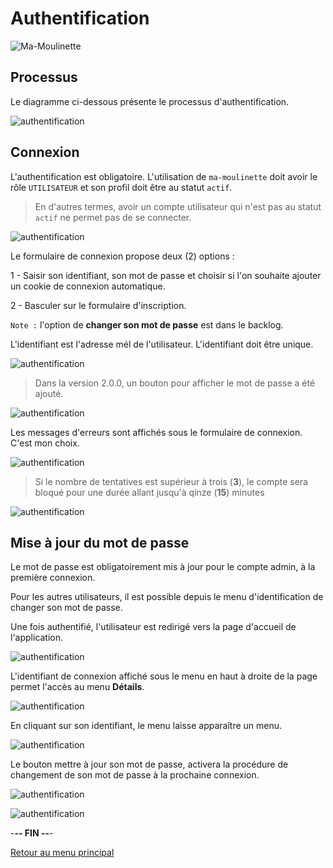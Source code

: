# Authentification

![Ma-Moulinette](/documentation/ressources/home-000.jpg)

## Processus

Le diagramme ci-dessous présente le processus d'authentification.

![authentification](/documentation/ressources/authentification-000.jpg)

## Connexion

L'authentification est obligatoire. L'utilisation de `ma-moulinette` doit avoir le rôle `UTILISATEUR` et son profil doit être au statut `actif`.

> En d'autres termes, avoir un compte utilisateur qui n'est pas au statut `actif` ne permet pas de se connecter.

![authentification](/documentation/ressources/authentification-001.jpg)

Le formulaire de connexion propose deux (2) options :

1 - Saisir son identifiant, son mot de passe et choisir si l'on souhaite ajouter un cookie de connexion automatique.

2 - Basculer sur le formulaire d'inscription.

`Note :` l'option de **changer son mot de passe** est dans le backlog.

L'identifiant est l'adresse mél de l'utilisateur. L'identifiant doit être unique.

![authentification](/documentation/ressources/authentification-002.jpg)

> Dans la version 2.0.0, un bouton pour afficher le mot de passe a été ajouté.

![authentification](/documentation/ressources/authentification-002b.jpg)

Les messages d'erreurs sont affichés sous le formulaire de connexion. C'est mon choix.

![authentification](/documentation/ressources/authentification-003.jpg)

> Si le nombre de tentatives est supérieur à trois (**3**), le compte sera bloqué pour une durée allant jusqu'à qinze (**15**) minutes

![authentification](/documentation/ressources/authentification-004.jpg)

## Mise à jour du mot de passe

Le mot de passe est obligatoirement mis à jour pour le compte admin, à la première connexion.

Pour les autres utilisateurs, il est possible depuis le menu d'identification de changer son mot de passe.

Une fois authentifié, l'utilisateur est redirigé vers la page d'accueil  de l'application.

![authentification](/documentation/ressources/authentification-005.jpg)

L'identifiant de connexion  affiché sous le menu en haut à droite de la page permet l'accès au menu **Détails**.

![authentification](/documentation/ressources/authentification-006.jpg)

En cliquant sur son identifiant,  le menu laisse apparaître un menu.

![authentification](/documentation/ressources/authentification-007.jpg)

Le bouton mettre à jour son mot de passe, activera la procédure de changement de son mot de passe à la prochaine connexion.

![authentification](/documentation/ressources/authentification-008.jpg)

![authentification](/documentation/ressources/authentification-009.jpg)

-**-- FIN --**-

[Retour au menu principal](/README.md)
